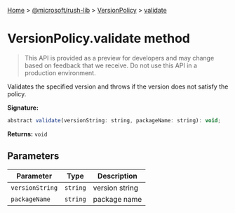 [Home](./index) &gt; [@microsoft/rush-lib](./rush-lib.md) &gt; [VersionPolicy](./rush-lib.versionpolicy.md) &gt; [validate](./rush-lib.versionpolicy.validate.md)

# VersionPolicy.validate method

> This API is provided as a preview for developers and may change based on feedback that we receive. Do not use this API in a production environment.

Validates the specified version and throws if the version does not satisfy the policy.

**Signature:**
```javascript
abstract validate(versionString: string, packageName: string): void;
```
**Returns:** `void`

## Parameters

|  Parameter | Type | Description |
|  --- | --- | --- |
|  `versionString` | `string` | version string |
|  `packageName` | `string` | package name |

